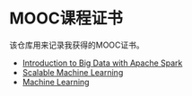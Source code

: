MOOC课程证书
===========

该仓库用来记录我获得的MOOC证书。


* [Introduction to Big Data with Apache Spark](spark_Certificate.pdf)
* [Scalable Machine Learning](scalable_machine_learning.png)
* [Machine Learning](maching_learning.png)
